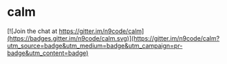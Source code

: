# calm

[![Join the chat at https://gitter.im/n9code/calm](https://badges.gitter.im/n9code/calm.svg)](https://gitter.im/n9code/calm?utm_source=badge&utm_medium=badge&utm_campaign=pr-badge&utm_content=badge)